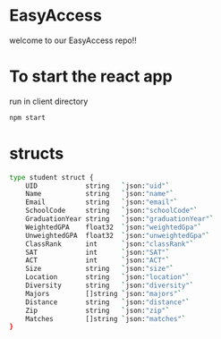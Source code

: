 # EasyAccess

welcome to our EasyAccess repo!!

# To start the react app

run in client directory

```bash
npm start
```

# structs
```bash
type student struct {
	UID            string   `json:"uid"`
	Name           string   `json:"name"`
	Email          string   `json:"email"`
	SchoolCode     string   `json:"schoolCode"`
	GraduationYear string   `json:"graduationYear"`
	WeightedGPA    float32  `json:"weightedGpa"`
	UnweightedGPA  float32  `json:"unweightedGpa"`
	ClassRank      int      `json:"classRank"`
	SAT            int      `json:"SAT"`
	ACT            int      `json:"ACT"`
	Size           string   `json:"size"`
	Location       string   `json:"location"`
	Diversity      string   `json:"diversity"`
	Majors         []string `json:"majors"`
	Distance       string   `json:"distance"`
	Zip            string   `json:"zip"`
	Matches        []string `json:"matches"`
}
```

